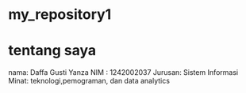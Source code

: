 # my_repository1
# tentang saya
nama: Daffa Gusti Yanza
NIM : 1242002037
Jurusan: Sistem Informasi
Minat: teknologi,pemograman, dan data analytics
